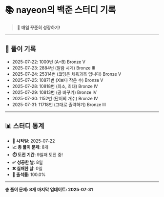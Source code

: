 # 📚 nayeon의 백준 스터디 기록

> 🎯 **매일 꾸준히 성장하기!**

---

## 📅 풀이 기록

- 2025-07-22: 1000번 (A+B) Bronze V
- 2025-07-23: 2884번 (알람 시계) Bronze III
- 2025-07-24: 25314번 (코딩은 체육과목 입니다) Bronze V
- 2025-07-25: 10871번 (X보다 작은 수) Bronze V
- 2025-07-28: 10818번 (최소, 최대) Bronze IV
- 2025-07-29: 10813번 (공 바꾸기) Bronze IV
- 2025-07-30: 1152번 (단어의 개수) Bronze IV
- 2025-07-31: 11718번 (그대로 출력하기) Bronze III

---

## 📊 스터디 통계

- **📅 시작일**: 2025-07-22
- **📈 총 풀이 문제**: 8개
- **⏱️ 도전 기간**: 9일째 도전 중!
- **✅ 성공한 날**: 8일
- **❌ 실패한 날**: 0일
- **🎯 출석률**: 100.0%

---

**총 풀이 문제: 8개**
**마지막 업데이트: 2025-07-31**
